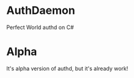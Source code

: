 # AuthDaemon
Perfect World authd on C#

# Alpha
It's alpha version of authd, but it's already work!
